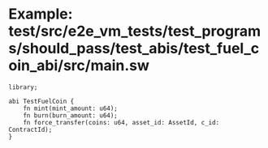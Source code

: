 # Example: test/src/e2e_vm_tests/test_programs/should_pass/test_abis/test_fuel_coin_abi/src/main.sw

```sway
library;

abi TestFuelCoin {
    fn mint(mint_amount: u64);
    fn burn(burn_amount: u64);
    fn force_transfer(coins: u64, asset_id: AssetId, c_id: ContractId);
}

```
